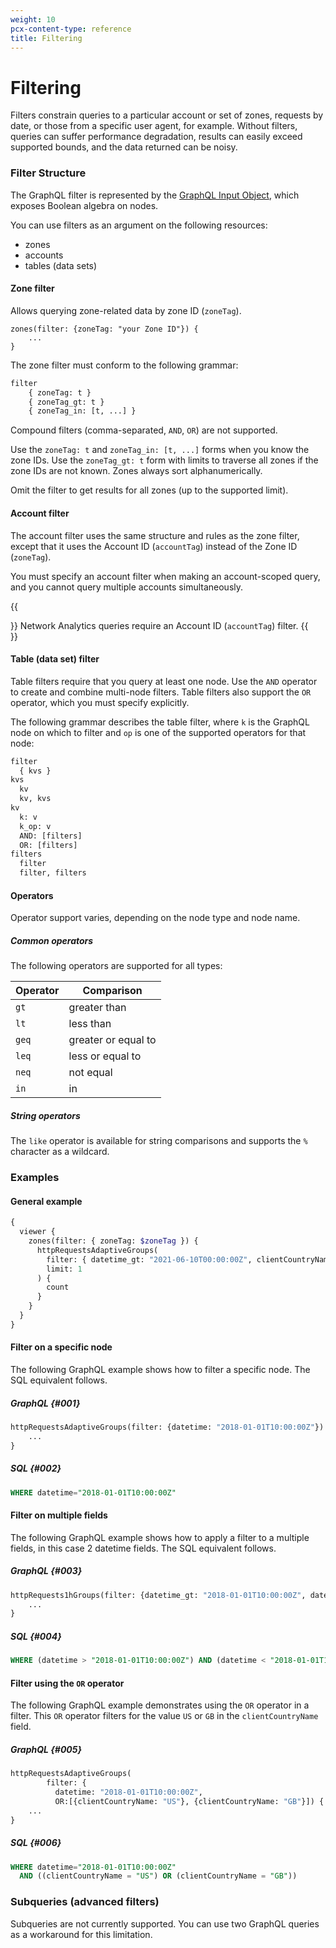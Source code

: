```yaml
---
weight: 10
pcx-content-type: reference
title: Filtering
---
```


# Filtering

Filters constrain queries to a particular account or set of zones, requests by date, or those from a specific user agent, for example. Without filters, queries can suffer performance degradation, results can easily exceed supported bounds, and the data returned can be noisy.

### Filter Structure

The GraphQL filter is represented by the [GraphQL Input Object](https://graphql.github.io/graphql-spec/June2018/#sec-Input-Objects), which exposes Boolean algebra on nodes.

You can use filters as an argument on the following resources:

*   zones
*   accounts
*   tables (data sets)

#### Zone filter

Allows querying zone-related data by zone ID (`zoneTag`).

```gql
zones(filter: {zoneTag: "your Zone ID"}) {
    ...
}
```

The zone filter must conform to the following grammar:

```graphql
filter
    { zoneTag: t }
    { zoneTag_gt: t }
    { zoneTag_in: [t, ...] }
```

Compound filters (comma-separated, `AND`, `OR`) are not supported.

Use the `zoneTag: t` and `zoneTag_in: [t, ...]` forms when you know the zone IDs. Use the `zoneTag_gt: t` form with limits to traverse all zones if the zone IDs are not known. Zones always sort alphanumerically.

Omit the filter to get results for all zones (up to the supported limit).

#### Account filter

The account filter uses the same structure and rules as the zone filter, except that it uses the Account ID (`accountTag`) instead of the Zone ID (`zoneTag`).

You must specify an account filter when making an account-scoped query, and you cannot query multiple accounts simultaneously.

{{<Aside type="info" header="Info">}}
Network Analytics queries require an Account ID (`accountTag`) filter.
{{</Aside>}}

#### Table (data set) filter

Table filters require that you query at least one node. Use the `AND` operator to create and combine multi-node filters. Table filters also support the `OR` operator, which you must specify explicitly.

The following grammar describes the table filter, where `k` is the GraphQL node on which to filter and `op` is one of the supported operators for that node:

```graphql
filter
  { kvs }
kvs
  kv
  kv, kvs
kv
  k: v
  k_op: v
  AND: [filters]
  OR: [filters]
filters
  filter
  filter, filters
```

#### Operators

Operator support varies, depending on the node type and node name.

##### Common operators

The following operators are supported for all types:

| Operator | Comparison          |
| -------- | ------------------- |
| `gt`     | greater than        |
| `lt`     | less than           |
| `geq`    | greater or equal to |
| `leq`    | less or equal to    |
| `neq`    | not equal           |
| `in`     | in                  |

##### String operators

The `like` operator is available for string comparisons and supports the `%` character as a wildcard.

### Examples

#### General example

```graphql
{
  viewer {
    zones(filter: { zoneTag: $zoneTag }) {
      httpRequestsAdaptiveGroups(
        filter: { datetime_gt: "2021-06-10T00:00:00Z", clientCountryName: "GB" }
        limit: 1
      ) {
        count
      }
    }
  }
}
```

#### Filter on a specific node

The following GraphQL example shows how to filter a specific node. The SQL equivalent follows.

##### GraphQL {#001}

```graphql
httpRequestsAdaptiveGroups(filter: {datetime: "2018-01-01T10:00:00Z"}) {
    ...
}
```

##### SQL {#002}

```sql
WHERE datetime="2018-01-01T10:00:00Z"
```

#### Filter on multiple fields

The following GraphQL example shows how to apply a filter to a multiple fields, in this case 2 datetime fields. The SQL equivalent follows.

##### GraphQL {#003}

```graphql
httpRequests1hGroups(filter: {datetime_gt: "2018-01-01T10:00:00Z", datetime_lt: "2018-01-01T11:00:00Z"}) {
    ...
}
```

##### SQL {#004}

```sql
WHERE (datetime > "2018-01-01T10:00:00Z") AND (datetime < "2018-01-01T10:00:00Z")
```

#### Filter using the `OR` operator

The following GraphQL example demonstrates using the `OR` operator in a filter. This `OR` operator filters for the value `US` or `GB` in the `clientCountryName` field.

##### GraphQL {#005}

```graphql
httpRequestsAdaptiveGroups(
        filter: {
          datetime: "2018-01-01T10:00:00Z",
          OR:[{clientCountryName: "US"}, {clientCountryName: "GB"}]) {
    ...
}
```

##### SQL {#006}

```sql
WHERE datetime="2018-01-01T10:00:00Z"
  AND ((clientCountryName = "US") OR (clientCountryName = "GB"))
```

### Subqueries (advanced filters)

Subqueries are not currently supported. You can use two GraphQL queries as a workaround for this limitation.
